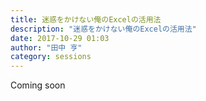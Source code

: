 ```yaml
---
title: 迷惑をかけない俺のExcelの活用法
description: "迷惑をかけない俺のExcelの活用法"
date: 2017-10-29 01:03
author: "田中 亨"
category: sessions
---
```

Coming soon